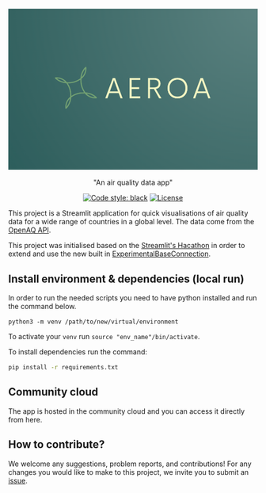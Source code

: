 <div align="center">

![AEROA](logo.png)

"An air quality data app"

[![Code style: black](https://img.shields.io/badge/code%20style-black-000000.svg)](https://github.com/psf/black)
[![License](https://img.shields.io/badge/License-MIT-informational.svg)](https://github.com/stavrostheocharis/air_quality_app/blob/main/LICENSE)

</div>

This project is a Streamlit application for quick visualisations of air quality data for a wide range of countries in a global level. The data come from the [OpenAQ API](https://api.openaq.org/docs#/).

This project was initialised based on the [Streamlit's Hacathon](https://discuss.streamlit.io/t/connections-hackathon/47574) in order to extend and use the new built in [ExperimentalBaseConnection](https://docs.streamlit.io/library/api-reference/connections/st.connections.experimentalbaseconnection).


</div>

## Install environment & dependencies (local run)

In order to run the needed scripts you need to have python installed and run the command below.
```
python3 -m venv /path/to/new/virtual/environment
```
To activate your `venv` run `source "env_name"/bin/activate`.

To install dependencies run the command:

```bash
pip install -r requirements.txt
```

## Community cloud

The app is hosted in the community cloud and you can access it directly from here.
## How to contribute?

We welcome any suggestions, problem reports, and contributions!
For any changes you would like to make to this project, we invite you to submit an [issue]("https://github.com/stavrostheocharis/air_quality_app/issues").

